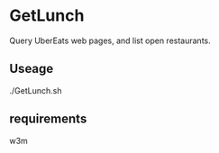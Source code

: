 # GetLunch
Query UberEats web pages, and list open restaurants. 


## Useage
./GetLunch.sh <number>


## requirements
w3m
